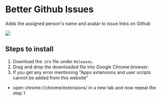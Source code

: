 # Better Github Issues
Adds the assigned person's name and avatar to issue links on Github

![](https://cdn.shopify.com/s/files/1/0164/5336/files/Screenshot_2015-03-31_17.21.21.png?3143477394442037684)

Steps to install
---
1. Download the .crx file under `Releases`. 
2. Drag and drop the downloaded file into Google Chrome browser.
3. If you get any error mentioning "Apps extensions and user scripts cannot be added from this website"
  - open chrome://chrome/extensions/ in a new tab and now repeat the step 1
